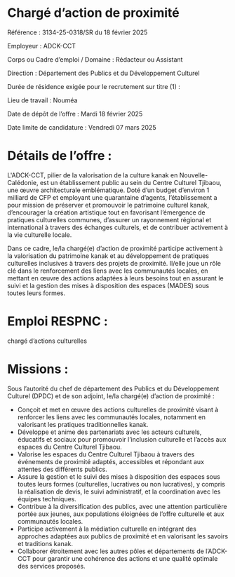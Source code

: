 # Chargé d’action de proximité

Référence : 3134-25-0318/SR du 18 février 2025

Employeur : ADCK-CCT

Corps ou Cadre d’emploi / Domaine : Rédacteur ou Assistant

Direction : Département des Publics et du Développement Culturel

Durée de résidence exigée pour le recrutement sur titre (1) :

Lieu de travail : Nouméa

Date de dépôt de l’offre : Mardi 18 février 2025

Date limite de candidature : Vendredi 07 mars 2025

# Détails de l’offre :

L'ADCK-CCT, pilier de la valorisation de la culture kanak en Nouvelle-Calédonie, est un établissement public au sein du Centre Culturel Tjibaou, une œuvre architecturale emblématique. Doté d’un budget d’environ 1 milliard de CFP et employant une quarantaine d’agents, l’établissement a pour mission de préserver et promouvoir le patrimoine culturel kanak, d’encourager la création artistique tout en favorisant l’émergence de pratiques culturelles communes, d’assurer un rayonnement régional et international à travers des échanges culturels, et de contribuer activement à la vie culturelle locale.

Dans ce cadre, le/la chargé(e) d’action de proximité participe activement à la valorisation du patrimoine kanak et au développement de pratiques culturelles inclusives à travers des projets de proximité. Il/elle joue un rôle clé dans le renforcement des liens avec les communautés locales, en mettant en œuvre des actions adaptées à leurs besoins tout en assurant le suivi et la gestion des mises à disposition des espaces (MADES) sous toutes leurs formes.

# Emploi RESPNC :

chargé d’actions culturelles

# Missions :

Sous l’autorité du chef de département des Publics et du Développement Culturel (DPDC) et de son adjoint, le/la chargé(e) d’action de proximité :

- Conçoit et met en œuvre des actions culturelles de proximité visant à renforcer les liens avec les communautés locales, notamment en valorisant les pratiques traditionnelles kanak.
- Développe et anime des partenariats avec les acteurs culturels, éducatifs et sociaux pour promouvoir l’inclusion culturelle et l’accès aux espaces du Centre Culturel Tjibaou.
- Valorise les espaces du Centre Culturel Tjibaou à travers des événements de proximité adaptés, accessibles et répondant aux attentes des différents publics.
- Assure la gestion et le suivi des mises à disposition des espaces sous toutes leurs formes (culturelles, lucratives ou non lucratives), y compris la réalisation de devis, le suivi administratif, et la coordination avec les équipes techniques.
- Contribue à la diversification des publics, avec une attention particulière portée aux jeunes, aux populations éloignées de l’offre culturelle et aux communautés locales.
- Participe activement à la médiation culturelle en intégrant des approches adaptées aux publics de proximité et en valorisant les savoirs et traditions kanak.
- Collaborer étroitement avec les autres pôles et départements de l’ADCK-CCT pour garantir une cohérence des actions et une qualité optimale des services proposés.